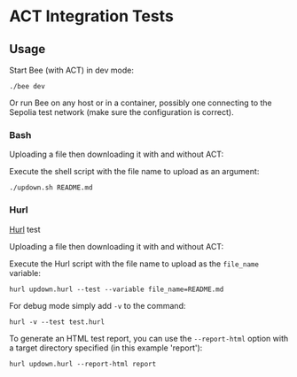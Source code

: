 # ACT Integration Tests

## Usage

Start Bee (with ACT) in dev mode:

```shell
./bee dev 
```

Or run Bee on any host or in a container, possibly one connecting to the Sepolia test network (make sure the
configuration is correct).

### Bash

Uploading a file then downloading it with and without ACT:

Execute the shell script with the file name to upload as an argument:

```shell
./updown.sh README.md
```

### Hurl

[Hurl](https://hurl.dev) test

Uploading a file then downloading it with and without ACT:

Execute the Hurl script with the file name to upload as the `file_name` variable:

```shell
hurl updown.hurl --test --variable file_name=README.md
```

For debug mode simply add `-v` to the command:

```shell
hurl -v --test test.hurl
```

To generate an HTML test report, you can use the `--report-html` option with a target directory specified (in this
example 'report'):

```shell
hurl updown.hurl --report-html report
```